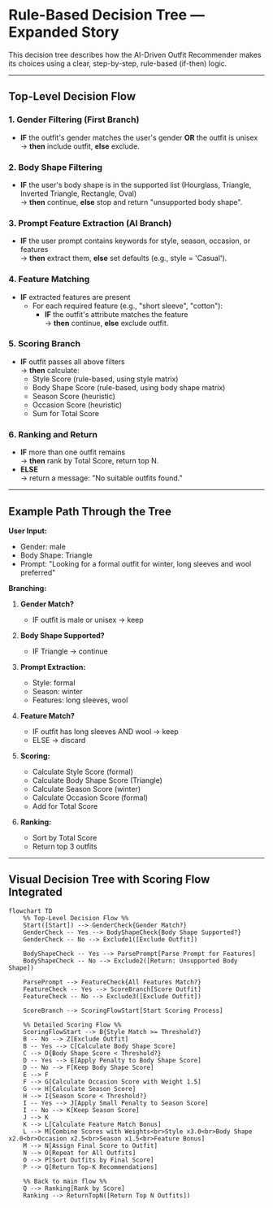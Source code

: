 # Rule-Based Decision Tree — Expanded Story

This decision tree describes how the AI-Driven Outfit Recommender makes its choices using a clear, step-by-step, rule-based (if-then) logic.

---

## Top-Level Decision Flow

### 1. **Gender Filtering (First Branch)**
- **IF** the outfit's gender matches the user's gender **OR** the outfit is unisex  
  → **then** include outfit, **else** exclude.

### 2. **Body Shape Filtering**  
- **IF** the user's body shape is in the supported list (Hourglass, Triangle, Inverted Triangle, Rectangle, Oval)  
  → **then** continue, **else** stop and return "unsupported body shape".

### 3. **Prompt Feature Extraction (AI Branch)**
- **IF** the user prompt contains keywords for style, season, occasion, or features  
  → **then** extract them, **else** set defaults (e.g., style = 'Casual').

### 4. **Feature Matching**
- **IF** extracted features are present  
  - For each required feature (e.g., "short sleeve", "cotton"):  
    - **IF** the outfit's attribute matches the feature  
      → **then** continue, **else** exclude outfit.

### 5. **Scoring Branch**
- **IF** outfit passes all above filters  
  → **then** calculate:  
    - Style Score (rule-based, using style matrix)  
    - Body Shape Score (rule-based, using body shape matrix)  
    - Season Score (heuristic)  
    - Occasion Score (heuristic)  
    - Sum for Total Score

### 6. **Ranking and Return**
- **IF** more than one outfit remains  
  → **then** rank by Total Score, return top N.  
- **ELSE**  
  → return a message: "No suitable outfits found."

---

## Example Path Through the Tree

**User Input:**  
- Gender: male  
- Body Shape: Triangle  
- Prompt: "Looking for a formal outfit for winter, long sleeves and wool preferred"

**Branching:**

1. **Gender Match?**  
   - IF outfit is male or unisex → keep

2. **Body Shape Supported?**  
   - IF Triangle → continue

3. **Prompt Extraction:**  
   - Style: formal  
   - Season: winter  
   - Features: long sleeves, wool

4. **Feature Match?**  
   - IF outfit has long sleeves AND wool → keep  
   - ELSE → discard

5. **Scoring:**  
   - Calculate Style Score (formal)  
   - Calculate Body Shape Score (Triangle)  
   - Calculate Season Score (winter)  
   - Calculate Occasion Score (formal)  
   - Add for Total Score

6. **Ranking:**  
   - Sort by Total Score  
   - Return top 3 outfits

---

## Visual Decision Tree with Scoring Flow Integrated

```mermaid
flowchart TD
    %% Top-Level Decision Flow %%
    Start([Start]) --> GenderCheck{Gender Match?}
    GenderCheck -- Yes --> BodyShapeCheck{Body Shape Supported?}
    GenderCheck -- No --> Exclude1([Exclude Outfit])

    BodyShapeCheck -- Yes --> ParsePrompt[Parse Prompt for Features]
    BodyShapeCheck -- No --> Exclude2([Return: Unsupported Body Shape])

    ParsePrompt --> FeatureCheck{All Features Match?}
    FeatureCheck -- Yes --> ScoreBranch[Score Outfit]
    FeatureCheck -- No --> Exclude3([Exclude Outfit])

    ScoreBranch --> ScoringFlowStart[Start Scoring Process]

    %% Detailed Scoring Flow %%
    ScoringFlowStart --> B{Style Match >= Threshold?}
    B -- No --> Z[Exclude Outfit]
    B -- Yes --> C[Calculate Body Shape Score]
    C --> D{Body Shape Score < Threshold?}
    D -- Yes --> E[Apply Penalty to Body Shape Score]
    D -- No --> F[Keep Body Shape Score]
    E --> F
    F --> G[Calculate Occasion Score with Weight 1.5]
    G --> H[Calculate Season Score]
    H --> I{Season Score < Threshold?}
    I -- Yes --> J[Apply Small Penalty to Season Score]
    I -- No --> K[Keep Season Score]
    J --> K
    K --> L[Calculate Feature Match Bonus]
    L --> M[Combine Scores with Weights<br>Style x3.0<br>Body Shape x2.0<br>Occasion x2.5<br>Season x1.5<br>Feature Bonus]
    M --> N[Assign Final Score to Outfit]
    N --> O[Repeat for All Outfits]
    O --> P[Sort Outfits by Final Score]
    P --> Q[Return Top-K Recommendations]

    %% Back to main flow %%
    Q --> Ranking[Rank by Score]
    Ranking --> ReturnTopN([Return Top N Outfits])
